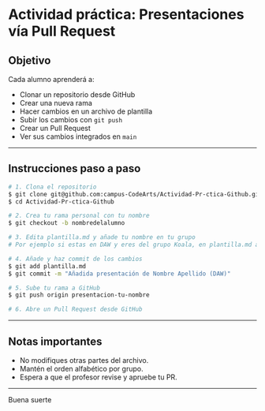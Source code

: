 # Actividad práctica: Presentaciones vía Pull Request

## Objetivo
Cada alumno aprenderá a:
- Clonar un repositorio desde GitHub
- Crear una nueva rama
- Hacer cambios en un archivo de plantilla
- Subir los cambios con `git push`
- Crear un Pull Request
- Ver sus cambios integrados en `main`

---

## Instrucciones paso a paso

```bash
# 1. Clona el repositorio
$ git clone git@github.com:campus-CodeArts/Actividad-Pr-ctica-Github.git
$ cd Actividad-Pr-ctica-Github

# 2. Crea tu rama personal con tu nombre
$ git checkout -b nombredelalumno

# 3. Edita plantilla.md y añade tu nombre en tu grupo
# Por ejemplo si estas en DAW y eres del grupo Koala, en plantilla.md añade tu nombre y grupo (Koala) en el apartado de DAW

# 4. Añade y haz commit de los cambios
$ git add plantilla.md
$ git commit -m "Añadida presentación de Nombre Apellido (DAW)"

# 5. Sube tu rama a GitHub
$ git push origin presentacion-tu-nombre

# 6. Abre un Pull Request desde GitHub
```

---

## Notas importantes

- No modifiques otras partes del archivo.
- Mantén el orden alfabético por grupo.
- Espera a que el profesor revise y apruebe tu PR.

---

Buena suerte
